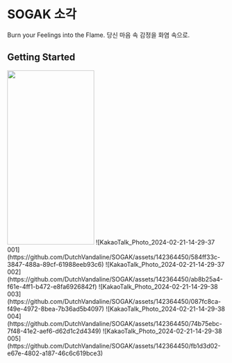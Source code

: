 # SOGAK 소각

Burn your Feelings into the Flame.
당신 마음 속 감정을 화염 속으로.

## Getting Started

<img src="[이미지주소](https://github.com/DutchVandaline/SOGAK/assets/142364450/584ff33c-3847-488a-89cf-61988eeb93c6).png" width="200" height="400"/>
![KakaoTalk_Photo_2024-02-21-14-29-37 001](https://github.com/DutchVandaline/SOGAK/assets/142364450/584ff33c-3847-488a-89cf-61988eeb93c6)
![KakaoTalk_Photo_2024-02-21-14-29-37 002](https://github.com/DutchVandaline/SOGAK/assets/142364450/ab8b25a4-f61e-4ff1-b472-e8fa6926842f)
![KakaoTalk_Photo_2024-02-21-14-29-38 003](https://github.com/DutchVandaline/SOGAK/assets/142364450/087fc8ca-f49e-4972-8bea-7b36ad5b4097)
![KakaoTalk_Photo_2024-02-21-14-29-38 004](https://github.com/DutchVandaline/SOGAK/assets/142364450/74b75ebc-7f48-41e2-aef6-d62d1c2d4349)
![KakaoTalk_Photo_2024-02-21-14-29-38 005](https://github.com/DutchVandaline/SOGAK/assets/142364450/fb1d3d02-e67e-4802-a187-46c6c619bce3)
